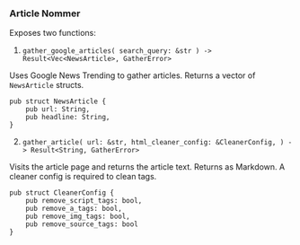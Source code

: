 ### Article Nommer

Exposes two functions:

1. `gather_google_articles(
    search_query: &str
) -> Result<Vec<NewsArticle>, GatherError>`

Uses Google News Trending to gather articles. Returns a vector of `NewsArticle` structs.
```
pub struct NewsArticle {
    pub url: String,
    pub headline: String,
}
```

2. `gather_article(
    url: &str,
    html_cleaner_config: &CleanerConfig,
) -> Result<String, GatherError>`

Visits the article page and returns the article text. Returns as Markdown.
A cleaner config is required to clean tags.

```
pub struct CleanerConfig {
    pub remove_script_tags: bool,
    pub remove_a_tags: bool,
    pub remove_img_tags: bool,
    pub remove_source_tags: bool
}
```
